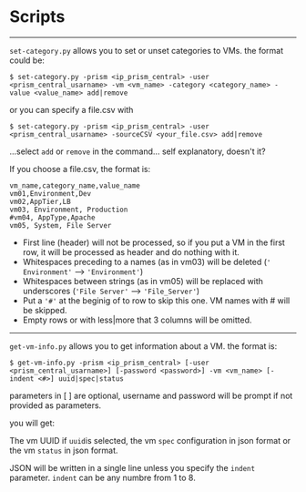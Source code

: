 # Scripts
---
`set-category.py` allows you to set or unset categories to VMs. the format could be:

```
$ set-category.py -prism <ip_prism_central> -user <prism_central_usarname> -vm <vm_name> -category <category_name> -value <value_name> add|remove
```
or you can specify a file.csv with
```
$ set-category.py -prism <ip_prism_central> -user <prism_central_usarname> -sourceCSV <your_file.csv> add|remove
```

...select `add` or `remove` in the command... self explanatory, doesn't it?

If you choose a file.csv, the format is:

```
vm_name,category_name,value_name
vm01,Environment,Dev
vm02,AppTier,LB
vm03, Environment, Production
#vm04, AppType,Apache
vm05, System, File Server
```
- First line (header) will not be processed, so if you put a VM in the first row, it will be processed as header and do nothing with it.
- Whitespaces preceding to a names (as in vm03) will be deleted (`' Environment'` --> `'Environment'`)
- Whitespaces between strings (as in vm05) will be replaced with underscores (`'File Server'` --> `'File_Server'`)
- Put a `'#'` at the beginig of to row to skip this one. VM names with # will be skipped.
- Empty rows or with less|more that 3 columns will be omitted.
---

`get-vm-info.py` allows you to get information about a VM. the format is:
```
$ get-vm-info.py -prism <ip_prism_central> [-user <prism_central_usarname>] [-password <password>] -vm <vm_name> [-indent <#>] uuid|spec|status
```
parameters in [ ] are optional, username and password will be prompt if not provided as parameters.

you will get:

The vm UUID if `uuid`is selected, the vm `spec` configuration in json format or the vm `status` in json format.

JSON will be written in a single line unless you specify the `indent` parameter. `indent` can be any numbre from 1 to 8.